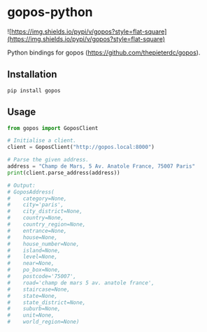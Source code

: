# gopos-python

![https://img.shields.io/pypi/v/gopos?style=flat-square](https://img.shields.io/pypi/v/gopos?style=flat-square)

Python bindings for gopos (https://github.com/thepieterdc/gopos).

## Installation
```shell
pip install gopos
```

## Usage

```python
from gopos import GoposClient

# Initialise a client.
client = GoposClient("http://gopos.local:8000")

# Parse the given address.
address = "Champ de Mars, 5 Av. Anatole France, 75007 Paris"
print(client.parse_address(address))

# Output:
# GoposAddress(
#    category=None, 
#    city='paris',
#    city_district=None,
#    country=None,
#    country_region=None,
#    entrance=None,
#    house=None,
#    house_number=None,
#    island=None,
#    level=None,
#    near=None,
#    po_box=None,
#    postcode='75007',
#    road='champ de mars 5 av. anatole france',
#    staircase=None,
#    state=None,
#    state_district=None,
#    suburb=None,
#    unit=None,
#    world_region=None)
```